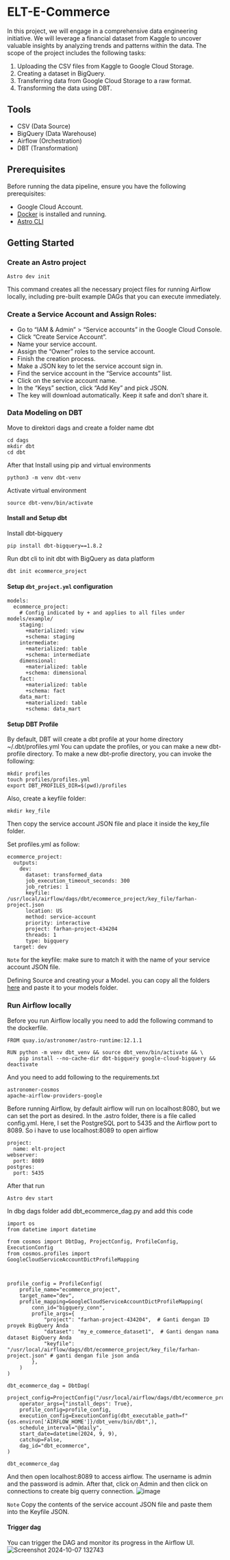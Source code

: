 # ELT-E-Commerce
In this project, we will engage in a comprehensive data engineering initiative. We will leverage a financial dataset from Kaggle to uncover valuable insights by analyzing trends and patterns within the data. The scope of the project includes the following tasks:

1. Uploading the CSV files from Kaggle to Google Cloud Storage.
2. Creating a dataset in BigQuery.
3. Transferring data from Google Cloud Storage to a raw format.
4. Transforming the data using DBT.

## Tools
* CSV (Data Source)
* BigQuery (Data Warehouse)
* Airflow (Orchestration)
* DBT (Transformation)

## Prerequisites
Before running the data pipeline, ensure you have the following prerequisites:

* Google Cloud Account.
* [Docker](https://www.docker.com/) is installed and running.
* [Astro CLI](https://www.astronomer.io/docs/astro/cli/overview)

## Getting Started

### Create an Astro project
```
Astro dev init
```

This command creates all the necessary project files for running Airflow locally, including pre-built example DAGs that you can execute immediately.

###  Create a Service Account and Assign Roles:
* Go to “IAM & Admin” > “Service accounts” in the Google Cloud Console.
* Click “Create Service Account”.
* Name your service account.
* Assign the “Owner” roles to the service account.
* Finish the creation process.
* Make a JSON key to let the service account sign in.
* Find the service account in the “Service accounts” list.
* Click on the service account name.
* In the “Keys” section, click “Add Key” and pick JSON.
* The key will download automatically. Keep it safe and don’t share it.

### Data Modeling on DBT
Move to direktori dags and create a folder name dbt
```
cd dags
mkdir dbt
cd dbt
```
After that Install using pip and virtual environments 
```
python3 -m venv dbt-venv   
```
Activate virtual environment
```
source dbt-venv/bin/activate
```

#### Install and Setup dbt
Install dbt-bigquery
```
pip install dbt-bigquery==1.8.2
```

Run dbt cli to init dbt with BigQuery as data platform
```
dbt init ecommerce_project
```

#### Setup `dbt_project.yml` configuration
```
models:
  ecommerce_project:
    # Config indicated by + and applies to all files under models/example/
    staging:
      +materialized: view
      +schema: staging
    intermediate:
      +materialized: table
      +schema: intermediate
    dimensional:
      +materialized: table
      +schema: dimensional
    fact:
      +materialized: table
      +schema: fact
    data_mart:
      +materialized: table
      +schema: data_mart
```

#### Setup DBT Profile
By default, DBT will create a dbt profile at your home directory ~/.dbt/profiles.yml You can update the profiles, or you can make a new dbt-profile directory. To make a new dbt-profie directory, you can invoke the following:
```
mkdir profiles
touch profiles/profiles.yml
export DBT_PROFILES_DIR=$(pwd)/profiles
```
Also, create a keyfile folder:
```
mkdir key_file
```
Then copy the service account JSON file and place it inside the key_file folder.

Set profiles.yml as follow:
```
ecommerce_project:
  outputs:
    dev:
      dataset: transformed_data
      job_execution_timeout_seconds: 300
      job_retries: 1
      keyfile: /usr/local/airflow/dags/dbt/ecommerce_project/key_file/farhan-project.json
      location: US
      method: service-account
      priority: interactive
      project: farhan-project-434204
      threads: 1
      type: bigquery
  target: dev
```
`Note` for the keyfile: make sure to match it with the name of your service account JSON file.

Defining Source and creating your a Model. you can copy all the folders [here](https://github.com/farhanriyandi/ELT-E-Commerce/tree/main/elt_project/dags/dbt/ecommerce_project/models) and paste it to your models folder.


### Run Airflow locally
Before you run Airflow locally you need to add the following command to the dockerfile.
```
FROM quay.io/astronomer/astro-runtime:12.1.1

RUN python -m venv dbt_venv && source dbt_venv/bin/activate && \
    pip install --no-cache-dir dbt-bigquery google-cloud-bigquery && deactivate
```

And you need to add following to the requirements.txt
```
astronomer-cosmos
apache-airflow-providers-google
```

Before running Airflow, by default airflow will run on localhost:8080, but we can set the port as desired. In the .astro folder, there is a file called config.yml. Here, I set the PostgreSQL port to 5435 and the Airflow port to 8089. So i have to use localhost:8089 to open airflow
```
project:
  name: elt-project
webserver:
  port: 8089
postgres:
  port: 5435
```

After that run
```
Astro dev start
```
In dbg dags folder add dbt_ecommerce_dag.py and add this code
```
import os
from datetime import datetime

from cosmos import DbtDag, ProjectConfig, ProfileConfig, ExecutionConfig
from cosmos.profiles import GoogleCloudServiceAccountDictProfileMapping



profile_config = ProfileConfig(
    profile_name="ecommerce_project",
    target_name="dev",
    profile_mapping=GoogleCloudServiceAccountDictProfileMapping(
        conn_id="bigquery_conn",
        profile_args={
            "project": "farhan-project-434204",  # Ganti dengan ID proyek BigQuery Anda
            "dataset": "my_e_commerce_dataset1",  # Ganti dengan nama dataset BigQuery Anda
            "keyfile": "/usr/local/airflow/dags/dbt/ecommerce_project/key_file/farhan-project.json" # ganti dengan file json anda
        },
    )
)

dbt_ecommerce_dag = DbtDag(
    project_config=ProjectConfig("/usr/local/airflow/dags/dbt/ecommerce_project"),
    operator_args={"install_deps": True},
    profile_config=profile_config,
    execution_config=ExecutionConfig(dbt_executable_path=f"{os.environ['AIRFLOW_HOME']}/dbt_venv/bin/dbt",),
    schedule_interval="@daily",
    start_date=datetime(2024, 9, 9),
    catchup=False,
    dag_id="dbt_ecommerce",
)

dbt_ecommerce_dag
```

And then open localhost:8089 to access airflow. The username is admin and the password is admin. After that, click on Admin and then click on connections to create big querry connection.
![image](https://github.com/user-attachments/assets/114d74c7-f010-4962-b36e-e6d1afcfc3fe)

`Note` Copy the contents of the service account JSON file and paste them into the Keyfile JSON.



#### Trigger dag
You can trigger the DAG and monitor its progress in the Airflow UI.
![Screenshot 2024-10-07 132743](https://github.com/user-attachments/assets/e827a205-7c03-40fe-b2b7-5ad3731a1619)



  

